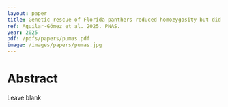 ```yaml
---
layout: paper
title: Genetic rescue of Florida panthers reduced homozygosity but did not swamp ancestral genotypes
ref: Aguilar-Gómez et al. 2025. PNAS.
year: 2025
pdf: /pdfs/papers/pumas.pdf
image: /images/papers/pumas.jpg
---
```


# Abstract

Leave blank
